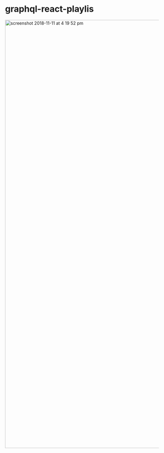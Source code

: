 # graphql-react-playlis
<img width="1402" alt="screenshot 2018-11-11 at 4 19 52 pm" src="https://user-images.githubusercontent.com/9949849/48312033-d7b83f00-e5ce-11e8-9597-d5133e75a247.png">
